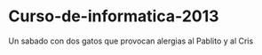 Curso-de-informatica-2013
=========================

Un sabado con dos gatos que provocan alergias al Pablito y al Cris
